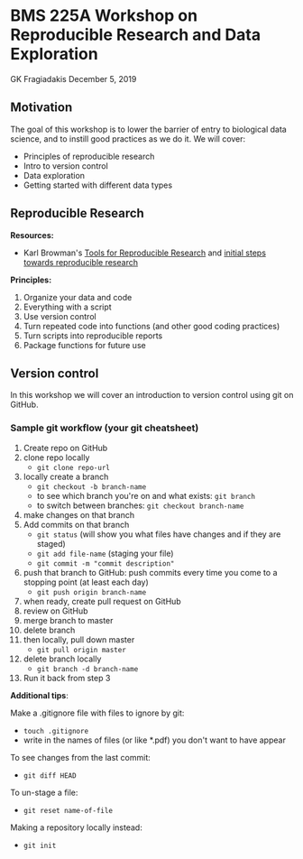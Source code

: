 # BMS 225A Workshop on Reproducible Research and Data Exploration

GK Fragiadakis
December 5, 2019

##  Motivation

The goal of this workshop is to lower the barrier of entry to biological data science, and to instill good practices as we do it. 
We will cover: 

- Principles of reproducible research
- Intro to version control
- Data exploration
- Getting started with different data types

## Reproducible Research

**Resources:**
- Karl Browman's [Tools for Reproducible Research](http://kbroman.org/Tools4RR/) and [initial steps towards reproducible research](https://kbroman.org/steps2rr/)

**Principles:**

1. Organize your data and code
2. Everything with a script
3. Use version control
4. Turn repeated code into functions (and other good coding practices)
5. Turn scripts into reproducible reports
6. Package functions for future use

## Version control

In this workshop we will cover an introduction to version control using git on GitHub. 

### Sample git workflow (your git cheatsheet)

1. Create repo on GitHub
2. clone repo locally
    - `git clone repo-url`
3. locally create a branch
    - `git checkout -b branch-name`
    - to see which branch you're on and what exists: `git branch`
    - to switch between branches: `git checkout branch-name`
4. make changes on that branch
5. Add commits on that branch
    - `git status` (will show you what files have changes and if they are staged)
    - `git add file-name` (staging your file)
    - `git commit -m "commit description"`
6. push that branch to GitHub: push commits every time you come to a stopping point (at least each day)
    - `git push origin branch-name`
7. when ready, create pull request on GitHub
8. review on GitHub
9. merge branch to master
10. delete branch
11. then locally, pull down master
    - `git pull origin master`
12. delete branch locally
    - `git branch -d branch-name`
13. Run it back from step 3

**Additional tips**: 

Make a .gitignore file with files to ignore by git:
- `touch .gitignore`
- write in the names of files (or like *.pdf) you don't want to have appear

To see changes from the last commit:
- `git diff HEAD`

To un-stage a file:
- `git reset name-of-file`

Making a repository locally instead:
- `git init`



